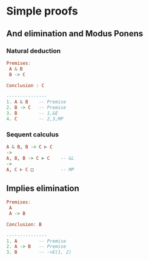 # Simple proofs

## And elimination and Modus Ponens

### Natural deduction

```hs
Premises:
 A & B
 B -> C

Conclusion : C

---------------
1. A & B    -- Premise
2. B -> C   -- Premise
3. B        -- 1,&E
4. C        -- 2,3,MP
```

### Sequent calculus

``` hs
A & B, B -> C ⊢ C
->
A, B, B -> C ⊢ C    -- &L
->
A, C ⊢ C □          -- MP

```

## Implies elimination

```hs
Premises:
 A
 A -> B

Conclusion: B

---------------
1. A        -- Premise
2. A -> B   -- Premise
3. B        -- ->E(1, 2)
```